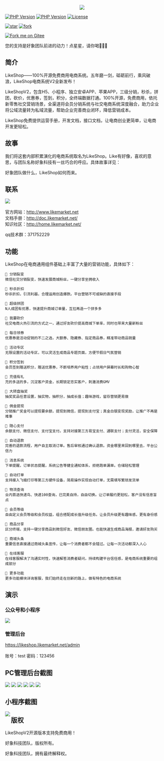 <p align="center">
<a target="_blank" href="https://www.likemarket.net">
    <img src="https://www.likemarket.net/images/gitee_logo.png" />
</a>
</p> 




[![PHP Version](https://img.shields.io/badge/down-100.6MB-0677B8.svg)](http://www.likemarket.net/)
[![PHP Version](https://img.shields.io/badge/php-%3E%3D5.6-8892BF.svg)](http://www.php.net/)
[![License](https://img.shields.io/badge/license-Apache2.0-success.svg)](https://packagist.org/packages/topthink/framework)

[![star](https://gitee.com/likemarket/likeshopv2/badge/star.svg?theme=dark)](https://gitee.com/likemarket/likeshopv2/stargazers)
[![fork](https://gitee.com/likemarket/likeshopv2/badge/fork.svg?theme=gray)](https://gitee.com/likemarket/likeshopv2/members)

[![Fork me on Gitee](https://gitee.com/likemarket/likeshopv2/widgets/widget_3.svg)](https://gitee.com/likemarket/likeshopv2)

您的支持是好象团队前进的动力！点星星，请你喝🍺🍺🍺

## 简介
LikeShop——100%开源免费商用电商系统。五年磨一剑，砥砺前行，乘风破浪，LikeShop电商系统V2全新发布！

LikeShopV2，包含H5、小程序、独立安卓APP、苹果APP，三级分销，秒杀，拼团，砍价，优惠券，签到，积分，全终端数据打通。100%开源，免费商用，依托新零售社交营销场景，全渠道将会员分销系统与社交电商系统深度融合，助力企业将公域流量转为私域流量，帮助企业完善商业闭环，降低营销成本。

LikeShop免费提供运营手册，开发文档，接口文档，让电商创业更简单，让电商开发更轻松。



## 故事
我们将这套内部积累演化的电商系统取名为LikeShop。Like有好像，喜欢的意思，与团队名称好象科技有一丝巧合的呼应。具体故事详见：

好象团队做什么，LikeShop如何而来。

## 联系
<img src = "https://www.likemarket.net/images/lxwm.gif">
<br/>
<br/>官方网站：<a target="_blank" href="http://www.likemarket.net">http://www.likemarket.net</a>
<br/>文档手册：<a target="_blank" href="http://doc.likemarket.net">http://doc.likemarket.net/</a>
<br/>知识社区：<a  target="_blank" href="http://home.likemarket.net">http://home.likemarket.net/</a>

qq技术群：371752229

## 功能
LikeShop在电商通用组件基础上丰富了大量的营销功能，具体如下：

    🍇 分销裂变
    微信社交分销裂变，快速发展商城粉丝，一键分享坐拥收入
    
    🍈 秒杀折扣
    秒杀折扣，引流利器，合理运用创造爆款。平台营销不可或缺的直接手段
    
    🍉 超级拼团
    N人成团有优惠，快速提升商城订单量，互拉再造一个拼多多  
    
    🍊 我要砍价
    社交电商火热引流的方式之一，通过好友砍价提高商城下单率，同时也带来大量新粉丝
    
    🍋 每日领券
    优惠券是活动促销的不二之选，大额券、隐藏券、指定商品券，精准带动商品销量
    
    🍌 活动专区
    无限设置的活动专区，可以灵活生成商品专题页面，方便节假日气氛营销
    
    🍍 积分签到
    会员签到赠送积分，赠送优惠券，不断培养用户粘性；占领用户屏幕时长和购物心智
    
    🍎 充值有礼
    充的多送的多，沉淀客户资金，长期锁定忠实客户，刺激消费GMV
    
    🍏 大转盘抽奖
    抽奖奖品任意设置，抽实物，抽积分，抽成长值；趣味游戏，留存营销更易做
    
    🍐 佣金提现
    分销推广奖金可以提现要余额，提现到微信，提现到支付宝；真金白银变现奖励，让推广不再是难事
    
    🍑 随心支付
    余额支付、微信支付、支付宝支付。支持对接第三方易宝支付、通联支付；支付灵活，安全保障
    
    🍒 自动退款
    完善的退款流程，用户自主取消订单。售后审核通过确认退款。资金哪里来回到哪里去，平台公信力
    
    🍓 消息系统
    下单提醒，订单状态提醒，系统公告等健全通知体系，拒绝跑单漏单。仓储轻松管理
    
    🥝 自动打单
    支持接入飞蛾打印等第三方硬件设备，简易操作实现自动打单，无需填写繁琐发货单
    
    🍅 物流查询
    业内首选快递鸟、快递100查询，已完美自持，自由切换。让订单履约更轻松，客户没有信息盲点
    
    🥥 会员等级
    自由定义会员等级和会员权益，组合搭配成长值升级任务。让会员升级更有趣味感，更有身份感
    
    🥑 商品分享
    区分终端，支持一键分享商品到微信好友、微信朋友圈。也能快速生成商品海报，邀请好友购买
    
    🌽 商城头条
    重要信息直接通过商城头条宣传，让每一个消费者都不会错过。让每一次活动都深入人心
    
    🥕 在线客服
    在线客服解决了沟通实时性，快速解答消费者疑问，持续构建平台信任感，是电商系统重要的组成部分
    
    🥔 更多功能
    更多功能模块详询客服，我们始终走在创新的路上，做有特色的电商系统

## 演示

### 公众号和小程序
<img src="https://www.likemarket.net/images/yszx.png" />

### 管理后台
https://likeshop.likemarket.net/admin      
<br/>账号：test  密码：123456




## PC管理后台截图
<img src="https://www.likemarket.net/images/index/index__houtai_01.png" />
<img src="https://www.likemarket.net/images/index/index__houtai_02.png" />
<img src="https://www.likemarket.net/images/index/index__houtai_03.png" />
<img src="https://www.likemarket.net/images/index/index__houtai_04.png" />
<img src="https://www.likemarket.net/images/index/index__houtai_05.png" />
<img src="https://www.likemarket.net/images/index/index__houtai_06.png" />

## 小程序截图


<img src = "https://www.likemarket.net/images/mmpdemo.png" align = left>

## 版权

LikeShopV2开源版本支持免费商用！

好象科技团队，版权所有。

好象科技团队，拥有最终解释权。